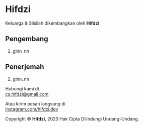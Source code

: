 # Hifdzi

Keluarga & Silsilah dikembangkan oleh **Hifdzi**

## Pengembang

1. ginn_nn

## Penerjemah

1. ginn_nn

Hubungi kami di  
[cs.hifdzi@gmail.com](mailto:cs.hifdzi@gmail.com)

Atau kirim pesan langsung di  
[instagram.com/hifdzi.dev](http://instagram.com/hifdzi.dev)

Copyright © **Hifdzi**, 2023 Hak Cipta Dilindungi Undang-Undang.
